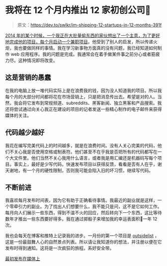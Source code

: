 # 我将在 12 个月内推出 12 家初创公司🚀

> 原文：<https://dev.to/swlkr/im-shipping-12-startups-in-12-months-391f>

[2014 年的某个时候，一个我正在大批量偷东西的家伙想出了一个主意，为了更好地完成他的项目，每个月启动一个兼职项目](https://levels.io/12-startups-12-months/)。他受到了别人的启发，所以传递火炬，我也要做同样的事情。我在学习新事物方面真的没有问题，我已经知道如何制作 web 应用程序。我的问题是完成。我通常会在着手做某件事之前分心或者筋疲力尽。这种情况即将改变。

## 这是营销的愚蠢

在我的电脑上放一堆代码实际上是在浪费我的钱，因为没人知道我的项目。所以我每个月的大部分时间都将花在市场营销上，只是把消息传出去。希望是对的人。当然，我会将它发布到常规频道、subreddits、黑客新闻、独立黑客和产品搜索。我还将尝试通过向关心我正在建设的项目的记者发送一些精心制作的电子邮件来获得媒体的关注。

## 代码越少越好

我花在编写完美代码上的时间越多，就是在浪费时间。没有人关心完美的代码，他们不关心我是否使用空格或制表符。他们甚至不在乎我是否把所有的代码都写在一个大文件里。他们当然不关心我用什么语言，或者我是用汇编还是机器码写每个项目。事实上，最好是少写代码，快速发布项目以获得反馈，看看是否有人在乎，谢天谢地，有一个月的硬性限制，否则我可能会陷入旧的坏习惯，继续写代码。

## 不断前进

我喜欢每月发布时间表，因为它有助于正确看待事情。我最近的副业就是这样，一个零牵引力的副业。为了找出人们想要什么，我不能只是问，这不是它如何工作。每月向人们展示一些东西，得到不温不火的回应，然后转向下一个东西，这比等待数年才推出一些东西要好得多。我在通过掷骰子来增加我的幸运表面积🎲一年 12 次。

我也会每天在博客和推特上记录我的进步。一月份的第一个项目是 [outsidelist](https://outsidelist.com) ，这是一份最鼓舞人心的自然景点列表。所以请让我知道你的想法，并注册以便在它发布时得到通知。这将是一次疯狂的旅程。系好安全带。

[最初发布在媒体上](https://medium.com/@swlkr/im-shipping-12-startups-in-12-months-f70266a50cef)